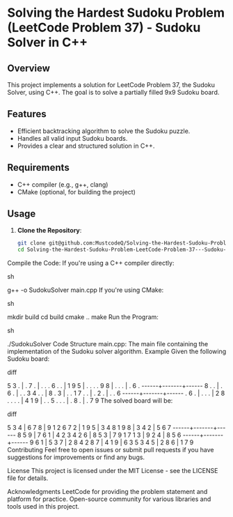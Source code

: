 # Solving the Hardest Sudoku Problem (LeetCode Problem 37) - Sudoku Solver in C++

## Overview

This project implements a solution for LeetCode Problem 37, the Sudoku Solver, using C++. The goal is to solve a partially filled 9x9 Sudoku board.

## Features

- Efficient backtracking algorithm to solve the Sudoku puzzle.
- Handles all valid input Sudoku boards.
- Provides a clear and structured solution in C++.

## Requirements

- C++ compiler (e.g., g++, clang)
- CMake (optional, for building the project)

## Usage

1. **Clone the Repository**:
   ```sh
   git clone git@github.com:MustcodeQ/Solving-the-Hardest-Sudoku-Problem-LeetCode-Problem-37---Sudoku-Solver-in-C-.git
   cd Solving-the-Hardest-Sudoku-Problem-LeetCode-Problem-37---Sudoku-Solver-in-C-
Compile the Code:
If you're using a C++ compiler directly:

sh

g++ -o SudokuSolver main.cpp
If you're using CMake:

sh

mkdir build
cd build
cmake ..
make
Run the Program:

sh

./SudokuSolver
Code Structure
main.cpp: The main file containing the implementation of the Sudoku solver algorithm.
Example
Given the following Sudoku board:

diff

5 3 . | . 7 . | . . .
6 . . | 1 9 5 | . . .
. 9 8 | . . . | . 6 .
------+-------+------
8 . . | . 6 . | . . 3
4 . . | 8 . 3 | . . 1
7 . . | . 2 . | . . 6
------+-------+------
. 6 . | . . . | 2 8 .
. . . | 4 1 9 | . . 5
. . . | . 8 . | . 7 9
The solved board will be:

diff

5 3 4 | 6 7 8 | 9 1 2
6 7 2 | 1 9 5 | 3 4 8
1 9 8 | 3 4 2 | 5 6 7
------+-------+------
8 5 9 | 7 6 1 | 4 2 3
4 2 6 | 8 5 3 | 7 9 1
7 1 3 | 9 2 4 | 8 5 6
------+-------+------
9 6 1 | 5 3 7 | 2 8 4
2 8 7 | 4 1 9 | 6 3 5
3 4 5 | 2 8 6 | 1 7 9
Contributing
Feel free to open issues or submit pull requests if you have suggestions for improvements or find any bugs.

License
This project is licensed under the MIT License - see the LICENSE file for details.

Acknowledgments
LeetCode for providing the problem statement and platform for practice.
Open-source community for various libraries and tools used in this project.
